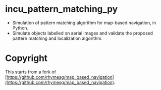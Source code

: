 # incu_pattern_matching_py

- Simulation of pattern matching algorithm for map-based navigation, in Python.
- Simulate objects labelled on aerial images and validate the proposed pattern matching and localization algorithm.

# Copyright

This starts from a fork of [https://github.com/rhymesg/map_based_navigation](https://github.com/rhymesg/map_based_navigation).

